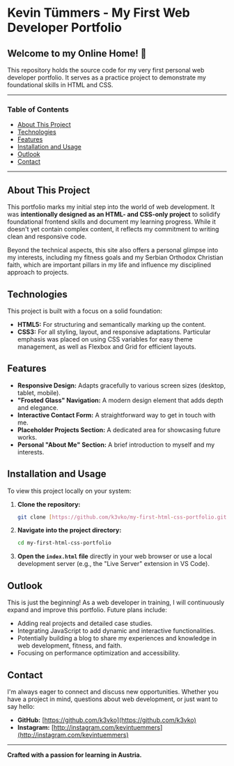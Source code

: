 # Kevin Tümmers - My First Web Developer Portfolio

## Welcome to my Online Home! 👋

This repository holds the source code for my very first personal web developer portfolio. It serves as a practice project to demonstrate my foundational skills in HTML and CSS.

---

### Table of Contents
- [About This Project](#about-this-project)
- [Technologies](#technologies)
- [Features](#features)
- [Installation and Usage](#installation-and-usage)
- [Outlook](#outlook)
- [Contact](#contact)

---

## About This Project

This portfolio marks my initial step into the world of web development. It was **intentionally designed as an HTML- and CSS-only project** to solidify foundational frontend skills and document my learning progress. While it doesn't yet contain complex content, it reflects my commitment to writing clean and responsive code.

Beyond the technical aspects, this site also offers a personal glimpse into my interests, including my fitness goals and my Serbian Orthodox Christian faith, which are important pillars in my life and influence my disciplined approach to projects.

## Technologies

This project is built with a focus on a solid foundation:

* **HTML5:** For structuring and semantically marking up the content.
* **CSS3:** For all styling, layout, and responsive adaptations. Particular emphasis was placed on using CSS variables for easy theme management, as well as Flexbox and Grid for efficient layouts.

## Features

* **Responsive Design:** Adapts gracefully to various screen sizes (desktop, tablet, mobile).
* **"Frosted Glass" Navigation:** A modern design element that adds depth and elegance.
* **Interactive Contact Form:** A straightforward way to get in touch with me.
* **Placeholder Projects Section:** A dedicated area for showcasing future works.
* **Personal "About Me" Section:** A brief introduction to myself and my interests.

## Installation and Usage

To view this project locally on your system:

1.  **Clone the repository:**
    ```bash
    git clone [https://github.com/k3vko/my-first-html-css-portfolio.git](https://github.com/k3vko/my-first-html-css-portfolio.git)
    ```
2.  **Navigate into the project directory:**
    ```bash
    cd my-first-html-css-portfolio
    ```
3.  **Open the `index.html` file** directly in your web browser or use a local development server (e.g., the "Live Server" extension in VS Code).

## Outlook

This is just the beginning! As a web developer in training, I will continuously expand and improve this portfolio. Future plans include:

* Adding real projects and detailed case studies.
* Integrating JavaScript to add dynamic and interactive functionalities.
* Potentially building a blog to share my experiences and knowledge in web development, fitness, and faith.
* Focusing on performance optimization and accessibility.

## Contact

I'm always eager to connect and discuss new opportunities. Whether you have a project in mind, questions about web development, or just want to say hello:

* **GitHub:** [https://github.com/k3vko](https://github.com/k3vko)
* **Instagram:** [http://instagram.com/kevintuemmers](http://instagram.com/kevintuemmers)

---

**Crafted with a passion for learning in Austria.**